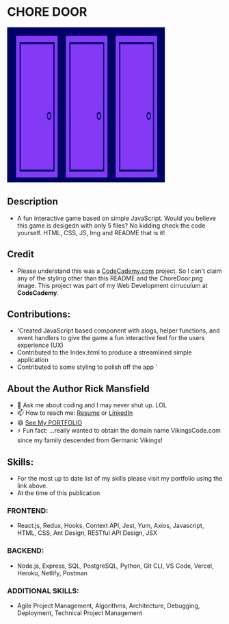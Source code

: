 # CHORE DOOR
![img](img\ChoreDoor.png)

## Description
- A fun interactive game based on simple JavaScript. Would you believe this game is desigedn with only 5 files? No kidding check the code yourself. HTML, CSS, JS, Img and README that is it!

## Credit
- Please understand this was a [CodeCademy.com](https://www.codecademy.com/) project. So I can't claim any of the styling other than this README and the ChoreDoor.png image. This project was part of my Web Development cirruculum at __CodeCademy__.

## Contributions:
- 'Created JavaScript based component with alogs, helper functions, and event handlers to give the game a fun interactive feel for the users experience (UX)
- Contributed to the Index.html to produce a streamlined simple application
- Contributed to some styling to polish off the app '

## About the Author Rick Mansfield
- 💬 Ask me about coding and I may never shut up. LOL
- 📫 How to reach me: [Resume](https://resume.creddle.io/resume/4uxc0m7zngm) or [LinkedIn](https://www.linkedin.com/in/peacefulrick/)
- 😄 [See My PORTFOLIO](https://mansfield-port-v3.netlify.app/)
- ⚡ Fun fact: ...really wanted to obtain the domain name VikingsCode.com since my family descended from Germanic Vikings!

## Skills:
- For the most up to date list of my skills please visit my portfolio using the link above. 
- At the time of this publication 
### FRONTEND: 
- React.js, Redux, Hooks, Context API, Jest, Yum, Axios, Javascript, HTML, CSS, Ant Design, RESTful API Design, JSX
### BACKEND:
- Node.js, Express, SQL, PostgreSQL, Python, Git CLI, VS Code, Vercel, Heroku, Netlify, Postman
### ADDITIONAL SKILLS:
- Agile Project Management, Algorithms, Architecture, Debugging, Deployment, Technical Project Management
